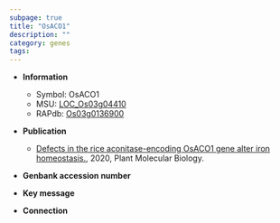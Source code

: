 ```yaml
---
subpage: true
title: "OsACO1"
description: ""
category: genes
tags: 
---
```


* **Information**  
    + Symbol: OsACO1  
    + MSU: [LOC_Os03g04410](http://rice.plantbiology.msu.edu/cgi-bin/ORF_infopage.cgi?orf=LOC_Os03g04410)  
    + RAPdb: [Os03g0136900](http://rapdb.dna.affrc.go.jp/viewer/gbrowse_details/irgsp1?name=Os03g0136900)  

* **Publication**  
    + [Defects in the rice aconitase-encoding OsACO1 gene alter iron homeostasis.](http://www.ncbi.nlm.nih.gov/pubmed?term=Defects+in+the+rice+aconitase-encoding+OsACO1+gene+alter+iron+homeostasis.%5BTitle%5D), 2020, Plant Molecular Biology.

* **Genbank accession number**  

* **Key message**  

* **Connection**  



